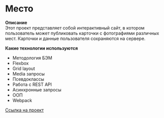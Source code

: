 # Место

**Описание**  
Этот проект представляет собой интерактивный сайт, в котором пользователь может публиковать карточки с фотографиями различных мест. Карточки и данные пользователя сохраняются на сервере.

**Какие технологии используются**  
* Методология БЭМ
* Flexbox
* Grid layout
* Media запросы
* Псевдоклассы
* Работа с REST API
* Асинхронные запросы
* ООП
* Webpack

[Ссылка на проект](https://dgash2201.github.io/mesto/index.html)
